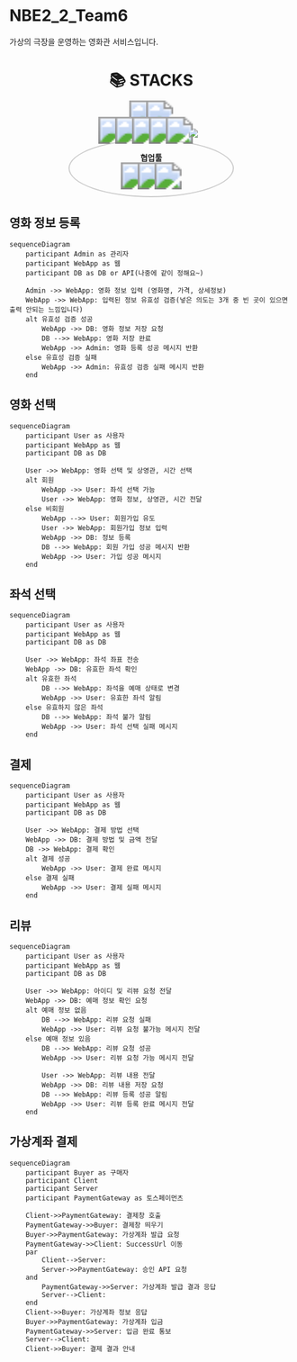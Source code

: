 # NBE2_2_Team6
가상의 극장을 운영하는 영화관 서비스입니다.

<div align=center><h1>📚 STACKS</h1></div>
<div align=center> 
  <img src="https://img.shields.io/badge/java-007396?style=for-the-badge&logo=java&logoColor=white" style="transform: scale(3); margin: 5px;">
  <img src="https://img.shields.io/badge/javascript-F7DF1E?style=for-the-badge&logo=javascript&logoColor=black" style="transform: scale(3); margin: 5px;">
  <br>
  <img src="https://img.shields.io/badge/spring-6DB33F?style=for-the-badge&logo=spring&logoColor=white" style="transform: scale(3); margin: 5px;">
  <img src="https://img.shields.io/badge/springboot-6DB33F?style=for-the-badge&logo=springboot&logoColor=white" style="transform: scale(3); margin: 5px;">
  <img src="https://img.shields.io/badge/JPA-59666C?style=for-the-badge&logo=hibernate&logoColor=white" style="transform: scale(3); margin: 5px;">
  <img src="https://img.shields.io/badge/spring%20security-6DB33F?style=for-the-badge&logo=springsecurity&logoColor=white" style="transform: scale(3); margin: 5px;">
  <img src="https://img.shields.io/badge/mysql-4479A1?style=for-the-badge&logo=mysql&logoColor=white" style="transform: scale(3); margin: 5px;">
  <img src="https://img.shields.io/badge/gradle-02303A?style=for-the-badge&logo=gradle&logoColor=white" style="transform: scale(3; margin: 5px;">
  <br>

  <div style="display: inline-block; border-radius: 50%; padding: 20px; border: 2px solid #ccc; text-align: center; width: 250px;">
    <div style="font-weight: bold; margin-bottom: 10px;">협업툴</div>
    <img src="https://img.shields.io/badge/git-F05032?style=for-the-badge&logo=git&logoColor=white" style="transform: scale(3); margin: 5px;">
    <img src="https://img.shields.io/badge/github-181717?style=for-the-badge&logo=github&logoColor=white" style="transform: scale(3); margin: 5px;">
    <img src="https://img.shields.io/badge/canva-00C4CC?style=for-the-badge&logo=canva&logoColor=white" style="transform: scale(3); margin: 5px;">
  </div>
  <br>
</div>




## 영화 정보 등록 

```mermaid
sequenceDiagram
    participant Admin as 관리자
    participant WebApp as 웹
    participant DB as DB or API(나중에 같이 정해요~)

    Admin ->> WebApp: 영화 정보 입력 (영화명, 가격, 상세정보)
    WebApp ->> WebApp: 입력된 정보 유효성 검증(넣은 의도는 3개 중 빈 곳이 있으면 출력 안되는 느낌입니다)
    alt 유효성 검증 성공
        WebApp ->> DB: 영화 정보 저장 요청
        DB -->> WebApp: 영화 저장 완료
        WebApp ->> Admin: 영화 등록 성공 메시지 반환
    else 유효성 검증 실패
        WebApp ->> Admin: 유효성 검증 실패 메시지 반환
    end
```

## 영화 선택
```mermaid
sequenceDiagram
    participant User as 사용자
    participant WebApp as 웹
    participant DB as DB

    User ->> WebApp: 영화 선택 및 상영관, 시간 선택
    alt 회원
        WebApp ->> User: 좌석 선택 가능
        User ->> WebApp: 영화 정보, 상영관, 시간 전달
    else 비회원
        WebApp -->> User: 회원가입 유도
        User ->> WebApp: 회원가입 정보 입력
        WebApp ->> DB: 정보 등록
        DB -->> WebApp: 회원 가입 성공 메시지 반환
        WebApp ->> User: 가입 성공 메시지
    end
```

## 좌석 선택
```mermaid
sequenceDiagram
    participant User as 사용자
    participant WebApp as 웹
    participant DB as DB

    User ->> WebApp: 좌석 좌표 전송
    WebApp ->> DB: 유효한 좌석 확인
    alt 유효한 좌석
        DB -->> WebApp: 좌석을 예매 상태로 변경
        WebApp ->> User: 유효한 좌석 알림
    else 유효하지 않은 좌석
        DB -->> WebApp: 좌석 불가 알림
        WebApp ->> User: 좌석 선택 실패 메시지
    end

```

## 결제
```mermaid
sequenceDiagram
    participant User as 사용자
    participant WebApp as 웹
    participant DB as DB

    User ->> WebApp: 결제 방법 선택
    WebApp ->> DB: 결제 방법 및 금액 전달
    DB ->> WebApp: 결제 확인
    alt 결제 성공
        WebApp ->> User: 결제 완료 메시지
    else 결제 실패
        WebApp ->> User: 결제 실패 메시지
    end
```
## 리뷰
```mermaid
sequenceDiagram
    participant User as 사용자
    participant WebApp as 웹
    participant DB as DB

    User ->> WebApp: 아이디 및 리뷰 요청 전달
    WebApp ->> DB: 예매 정보 확인 요청
    alt 예매 정보 없음
        DB -->> WebApp: 리뷰 요청 실패
        WebApp ->> User: 리뷰 요청 불가능 메시지 전달
    else 예매 정보 있음
        DB -->> WebApp: 리뷰 요청 성공
        WebApp ->> User: 리뷰 요청 가능 메시지 전달
        
        User ->> WebApp: 리뷰 내용 전달
        WebApp ->> DB: 리뷰 내용 저장 요청
        DB -->> WebApp: 리뷰 등록 성공 알림
        WebApp ->> User: 리뷰 등록 완료 메시지 전달
    end
```
## 가상계좌 결제
```mermaid
sequenceDiagram
    participant Buyer as 구매자
    participant Client
    participant Server
    participant PaymentGateway as 토스페이먼츠

    Client->>PaymentGateway: 결제창 호출
    PaymentGateway->>Buyer: 결제창 띄우기
    Buyer->>PaymentGateway: 가상계좌 발급 요청
    PaymentGateway->>Client: SuccessUrl 이동 
    par
        Client-->Server: 
        Server->>PaymentGateway: 승인 API 요청 
    and
        PaymentGateway->>Server: 가상계좌 발급 결과 응답
        Server-->Client: 
    end 
    Client->>Buyer: 가상계좌 정보 응답 
    Buyer->>PaymentGateway: 가상계좌 입금
    PaymentGateway->>Server: 입금 완료 통보
    Server-->Client: 
    Client->>Buyer: 결제 결과 안내
```

